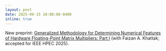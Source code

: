 ```yaml
---
layout: post
date: 2025-09-15 10:00:00-0400
inline: true
---
```


New preprint: [Generalized Methodology for Determining Numerical Features of Hardware Floating-Point Matrix Multipliers: Part I](https://eprints.whiterose.ac.uk/id/eprint/231310/) (with Faizan A. Khattak; accepted for IEEE HPEC 2025).
